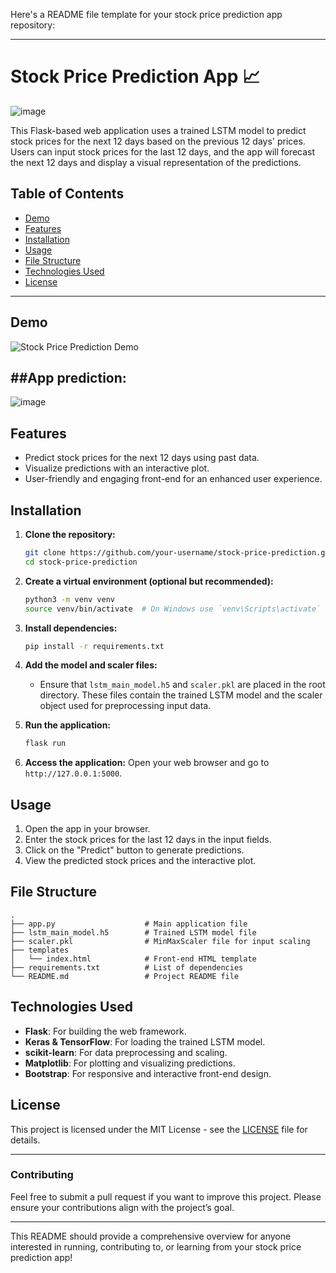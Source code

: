 Here's a README file template for your stock price prediction app repository:

---

# Stock Price Prediction App 📈


![image](https://github.com/user-attachments/assets/f37d0cac-3b51-4f78-b9c0-71f6751bd028)


This Flask-based web application uses a trained LSTM model to predict stock prices for the next 12 days based on the previous 12 days' prices. Users can input stock prices for the last 12 days, and the app will forecast the next 12 days and display a visual representation of the predictions.

## Table of Contents
- [Demo](#demo)
- [Features](#features)
- [Installation](#installation)
- [Usage](#usage)
- [File Structure](#file-structure)
- [Technologies Used](#technologies-used)
- [License](#license)

---

## Demo
![Stock Price Prediction Demo](https://github.com/user-attachments/assets/022efa24-9291-46fd-9eef-cfbf8f2c0842)


##  ##App prediction:

![image](https://github.com/user-attachments/assets/1c3981da-df1e-43b2-b03e-8587e7ff138d)



## Features
- Predict stock prices for the next 12 days using past data.
- Visualize predictions with an interactive plot.
- User-friendly and engaging front-end for an enhanced user experience.

## Installation

1. **Clone the repository:**
    ```bash
    git clone https://github.com/your-username/stock-price-prediction.git
    cd stock-price-prediction
    ```

2. **Create a virtual environment (optional but recommended):**
    ```bash
    python3 -m venv venv
    source venv/bin/activate  # On Windows use `venv\Scripts\activate`
    ```

3. **Install dependencies:**
    ```bash
    pip install -r requirements.txt
    ```

4. **Add the model and scaler files:**
   - Ensure that `lstm_main_model.h5` and `scaler.pkl` are placed in the root directory. These files contain the trained LSTM model and the scaler object used for preprocessing input data.

5. **Run the application:**
    ```bash
    flask run
    ```

6. **Access the application:**
   Open your web browser and go to `http://127.0.0.1:5000`.

## Usage

1. Open the app in your browser.
2. Enter the stock prices for the last 12 days in the input fields.
3. Click on the "Predict" button to generate predictions.
4. View the predicted stock prices and the interactive plot.

## File Structure

```
.
├── app.py                    # Main application file
├── lstm_main_model.h5        # Trained LSTM model file
├── scaler.pkl                # MinMaxScaler file for input scaling
├── templates
│   └── index.html            # Front-end HTML template
├── requirements.txt          # List of dependencies
└── README.md                 # Project README file
```

## Technologies Used
- **Flask**: For building the web framework.
- **Keras & TensorFlow**: For loading the trained LSTM model.
- **scikit-learn**: For data preprocessing and scaling.
- **Matplotlib**: For plotting and visualizing predictions.
- **Bootstrap**: For responsive and interactive front-end design.

## License
This project is licensed under the MIT License - see the [LICENSE](LICENSE) file for details.

---

### Contributing
Feel free to submit a pull request if you want to improve this project. Please ensure your contributions align with the project’s goal.

---

This README should provide a comprehensive overview for anyone interested in running, contributing to, or learning from your stock price prediction app!
